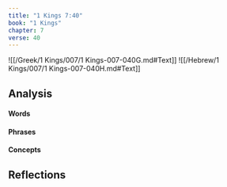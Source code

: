 ```yaml
---
title: "1 Kings 7:40"
book: "1 Kings"
chapter: 7
verse: 40
---
```

![[/Greek/1 Kings/007/1 Kings-007-040G.md#Text]]
![[/Hebrew/1 Kings/007/1 Kings-007-040H.md#Text]]

## Analysis

#### Words

#### Phrases

#### Concepts

## Reflections
